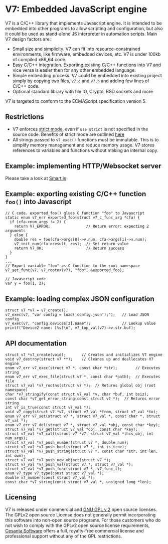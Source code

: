 V7: Embedded JavaScript engine
==============================

V7 is a C/C++ library that implements Javascript engine. It is intended
to be embedded into other programs to allow scripting and configuration,
but also it could be used as stand-alone JS interpreter in automation scripts.
Main V7 design factors are:

- Small size and simplicity. V7 can fit into resource-constrained environments,
  like firmware, embedded devices, etc. V7 is under 100kb of compiled
  x86_64 code.
- Easy C/C++ integration. Exporting existing C/C++ functions into V7 and
  vice versa is easier then for any other embedded language.
- Simple embedding process. V7 could be embedded into existing project simply
  by copying two files, `v7.c` and `v7.h` and adding few lines of C/C++ code.
- Optional standard library with file IO, Crypto, BSD sockets and more

V7 is targeted to conform to the ECMAScript specification version 5.

## Restrictions

- V7 enforces [strict mode](http://goo.gl/Rhqzs2), even if `use strict`
is not specified in the source code. Benefits of strict mode are 
outlined [here](http://goo.gl/MlBicD)
- All strings passed to `v7_exec()` functions must be immutable. This is to
simplify memory management and reduce memory usage. V7 stores references to
variables and functions without making an internal copy.

## Example: implementing HTTP/Websocket server

Please take a look at [Smart.js](https://github.com/cesanta/Smart.js)

## Example: exporting existing C/C++ function `foo()` into Javascript

    // C code. exported_foo() glues C function "foo" to Javascript
    static enum v7_err exported_foo(struct v7_c_func_arg *cfa) {
      if (cfa->num_args != 2) {
        return V7_ERROR;                // Return error: expecting 2 arguments
      } else {
        double res = foo(cfa->args[0]->v.num, cfa->args[1]->v.num);
        v7_init_num(cfa->result, res);  // Set return value
        return V7_OK;                   // Return success
      }
    }
    ...
    // Export variable "foo" as C function to the root namespace
    v7_set_func(v7, v7_rootns(v7), "foo", &exported_foo);

<!-- -->

    // Javascript code
    var y = foo(1, 2);

## Example: loading complex JSON configuration

    struct v7 *v7 = v7_create();
    v7_exec(v7, "var config = load('config.json');");   // Load JSON config
    v7_exec(v7, "config.devices[2].name");              // Lookup value
    printf("Device2 name: [%s]\n", v7_top_val(v7)->v.str.buf);

## API documentation

    struct v7 *v7_create(void);       // Creates and initializes V7 engine
    void v7_destroy(struct v7 **);    // Cleanes up and deallocates V7 engine
    enum v7_err v7_exec(struct v7 *, const char *str);        // Executes string
    enum v7_err v7_exec_file(struct v7 *, const char *path);  // Executes file
    struct v7_val *v7_rootns(struct v7 *);  // Returns global obj (root namespace)
    char *v7_stringify(const struct v7_val *v, char *buf, int bsiz);
    const char *v7_get_error_string(const struct v7 *);  // Returns error string
    int v7_is_true(const struct v7_val *);
    void v7_copy(struct v7 *v7, struct v7_val *from, struct v7_val *to);
    enum v7_err v7_set(struct v7 *, struct v7_val *, const char *, struct v7_val *);
    enum v7_err v7_del(struct v7 *, struct v7_val *obj, const char *key);
    struct v7_val *v7_get(struct v7_val *obj, const char *key);
    struct v7_val *v7_call(struct v7 *v7, struct v7_val *this_obj, int num_args);
    struct v7_val *v7_push_number(struct v7 *, double num);
    struct v7_val *v7_push_bool(struct v7 *, int is_true);
    struct v7_val *v7_push_string(struct v7 *, const char *str, int len, int own);
    struct v7_val *v7_push_new_object(struct v7 *);
    struct v7_val *v7_push_val(struct v7 *, struct v7_val *);
    struct v7_val *v7_push_func(struct v7 *, v7_func_t);
    enum v7_type v7_type(const struct v7_val *);
    double v7_number(const struct v7_val *);
    const char *v7_string(const struct v7_val *, unsigned long *len);

## Licensing

V7 is released under commercial and
[GNU GPL v.2](http://www.gnu.org/licenses/old-licenses/gpl-2.0.html) open
source licenses. The GPLv2 open source License does not generally permit
incorporating this software into non-open source programs.
For those customers who do not wish to comply with the GPLv2 open
source license requirements,
[Cesanta Software](http://cesanta.com) offers a full,
royalty-free commercial license and professional support
without any of the GPL restrictions.